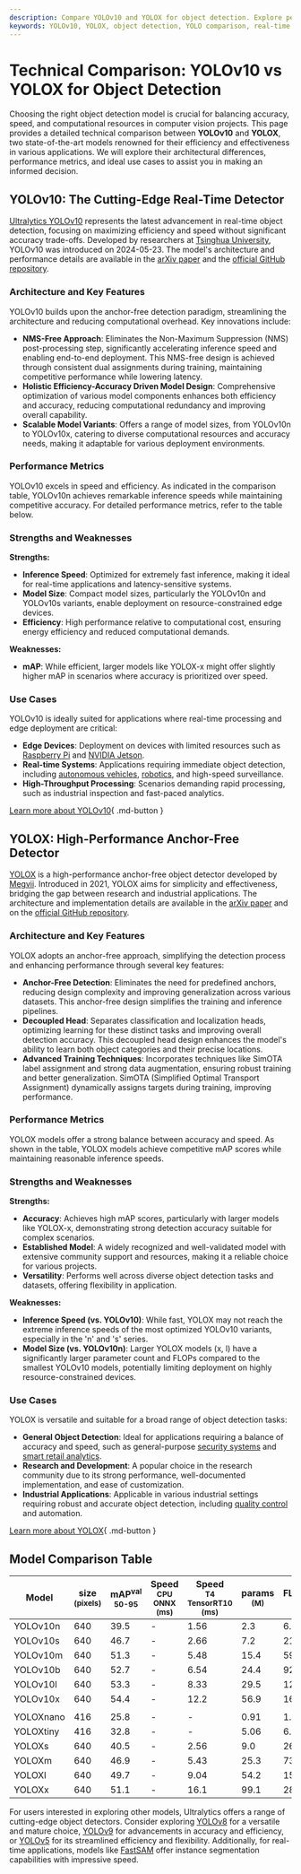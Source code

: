 ```yaml
---
description: Compare YOLOv10 and YOLOX for object detection. Explore performance metrics, architecture, strengths, and ideal use cases for these top AI models.
keywords: YOLOv10, YOLOX, object detection, YOLO comparison, real-time AI models, Ultralytics, computer vision, model performance, anchor-free detection, AI benchmark
---
```


# Technical Comparison: YOLOv10 vs YOLOX for Object Detection

Choosing the right object detection model is crucial for balancing accuracy, speed, and computational resources in computer vision projects. This page provides a detailed technical comparison between **YOLOv10** and **YOLOX**, two state-of-the-art models renowned for their efficiency and effectiveness in various applications. We will explore their architectural differences, performance metrics, and ideal use cases to assist you in making an informed decision.

<script async src="https://cdn.jsdelivr.net/npm/chart.js@3.9.1/dist/chart.min.js"></script>
<script defer src="../../javascript/benchmark.js"></script>

<canvas id="modelComparisonChart" width="1024" height="400" active-models='["YOLOv10", "YOLOX"]'></canvas>

## YOLOv10: The Cutting-Edge Real-Time Detector

[Ultralytics YOLOv10](https://docs.ultralytics.com/models/yolov10/) represents the latest advancement in real-time object detection, focusing on maximizing efficiency and speed without significant accuracy trade-offs. Developed by researchers at [Tsinghua University](https://www.tsinghua.edu.cn/en/), YOLOv10 was introduced on 2024-05-23. The model's architecture and performance details are available in the [arXiv paper](https://arxiv.org/abs/2405.14458) and the [official GitHub repository](https://github.com/THU-MIG/yolov10).

### Architecture and Key Features

YOLOv10 builds upon the anchor-free detection paradigm, streamlining the architecture and reducing computational overhead. Key innovations include:

- **NMS-Free Approach**: Eliminates the Non-Maximum Suppression (NMS) post-processing step, significantly accelerating inference speed and enabling end-to-end deployment. This NMS-free design is achieved through consistent dual assignments during training, maintaining competitive performance while lowering latency.
- **Holistic Efficiency-Accuracy Driven Model Design**: Comprehensive optimization of various model components enhances both efficiency and accuracy, reducing computational redundancy and improving overall capability.
- **Scalable Model Variants**: Offers a range of model sizes, from YOLOv10n to YOLOv10x, catering to diverse computational resources and accuracy needs, making it adaptable for various deployment environments.

### Performance Metrics

YOLOv10 excels in speed and efficiency. As indicated in the comparison table, YOLOv10n achieves remarkable inference speeds while maintaining competitive accuracy. For detailed performance metrics, refer to the table below.

### Strengths and Weaknesses

**Strengths:**

- **Inference Speed**: Optimized for extremely fast inference, making it ideal for real-time applications and latency-sensitive systems.
- **Model Size**: Compact model sizes, particularly the YOLOv10n and YOLOv10s variants, enable deployment on resource-constrained edge devices.
- **Efficiency**: High performance relative to computational cost, ensuring energy efficiency and reduced computational demands.

**Weaknesses:**

- **mAP**: While efficient, larger models like YOLOX-x might offer slightly higher mAP in scenarios where accuracy is prioritized over speed.

### Use Cases

YOLOv10 is ideally suited for applications where real-time processing and edge deployment are critical:

- **Edge Devices**: Deployment on devices with limited resources such as [Raspberry Pi](https://docs.ultralytics.com/guides/raspberry-pi/) and [NVIDIA Jetson](https://docs.ultralytics.com/guides/nvidia-jetson/).
- **Real-time Systems**: Applications requiring immediate object detection, including [autonomous vehicles](https://www.ultralytics.com/solutions/ai-in-self-driving), [robotics](https://www.ultralytics.com/glossary/robotics), and high-speed surveillance.
- **High-Throughput Processing**: Scenarios demanding rapid processing, such as industrial inspection and fast-paced analytics.

[Learn more about YOLOv10](https://docs.ultralytics.com/models/yolov10/){ .md-button }

## YOLOX: High-Performance Anchor-Free Detector

[YOLOX](https://yolox.readthedocs.io/en/latest/) is a high-performance anchor-free object detector developed by [Megvii](https://www.megvii.com/en). Introduced in 2021, YOLOX aims for simplicity and effectiveness, bridging the gap between research and industrial applications. The architecture and implementation details are available in the [arXiv paper](https://arxiv.org/abs/2107.08430) and on the [official GitHub repository](https://github.com/Megvii-BaseDetection/YOLOX).

### Architecture and Key Features

YOLOX adopts an anchor-free approach, simplifying the detection process and enhancing performance through several key features:

- **Anchor-Free Detection**: Eliminates the need for predefined anchors, reducing design complexity and improving generalization across various datasets. This anchor-free design simplifies the training and inference pipelines.
- **Decoupled Head**: Separates classification and localization heads, optimizing learning for these distinct tasks and improving overall detection accuracy. This decoupled head design enhances the model's ability to learn both object categories and their precise locations.
- **Advanced Training Techniques**: Incorporates techniques like SimOTA label assignment and strong data augmentation, ensuring robust training and better generalization. SimOTA (Simplified Optimal Transport Assignment) dynamically assigns targets during training, improving performance.

### Performance Metrics

YOLOX models offer a strong balance between accuracy and speed. As shown in the table, YOLOX models achieve competitive mAP scores while maintaining reasonable inference speeds.

### Strengths and Weaknesses

**Strengths:**

- **Accuracy**: Achieves high mAP scores, particularly with larger models like YOLOX-x, demonstrating strong detection accuracy suitable for complex scenarios.
- **Established Model**: A widely recognized and well-validated model with extensive community support and resources, making it a reliable choice for various projects.
- **Versatility**: Performs well across diverse object detection tasks and datasets, offering flexibility in application.

**Weaknesses:**

- **Inference Speed (vs. YOLOv10)**: While fast, YOLOX may not reach the extreme inference speeds of the most optimized YOLOv10 variants, especially in the 'n' and 's' series.
- **Model Size (vs. YOLOv10n)**: Larger YOLOX models (x, l) have a significantly larger parameter count and FLOPs compared to the smallest YOLOv10 models, potentially limiting deployment on highly resource-constrained devices.

### Use Cases

YOLOX is versatile and suitable for a broad range of object detection tasks:

- **General Object Detection**: Ideal for applications requiring a balance of accuracy and speed, such as general-purpose [security systems](https://www.ultralytics.com/blog/security-alarm-system-projects-with-ultralytics-yolov8) and [smart retail analytics](https://www.ultralytics.com/blog/ai-for-smarter-retail-inventory-management).
- **Research and Development**: A popular choice in the research community due to its strong performance, well-documented implementation, and ease of customization.
- **Industrial Applications**: Applicable in various industrial settings requiring robust and accurate object detection, including [quality control](https://www.ultralytics.com/solutions/ai-in-manufacturing) and automation.

[Learn more about YOLOX](https://yolox.readthedocs.io/en/latest/){ .md-button }

## Model Comparison Table

| Model     | size<br><sup>(pixels) | mAP<sup>val<br>50-95 | Speed<br><sup>CPU ONNX<br>(ms) | Speed<br><sup>T4 TensorRT10<br>(ms) | params<br><sup>(M) | FLOPs<br><sup>(B) |
| --------- | --------------------- | -------------------- | ------------------------------ | ----------------------------------- | ------------------ | ----------------- |
| YOLOv10n  | 640                   | 39.5                 | -                              | 1.56                                | 2.3                | 6.7               |
| YOLOv10s  | 640                   | 46.7                 | -                              | 2.66                                | 7.2                | 21.6              |
| YOLOv10m  | 640                   | 51.3                 | -                              | 5.48                                | 15.4               | 59.1              |
| YOLOv10b  | 640                   | 52.7                 | -                              | 6.54                                | 24.4               | 92.0              |
| YOLOv10l  | 640                   | 53.3                 | -                              | 8.33                                | 29.5               | 120.3             |
| YOLOv10x  | 640                   | 54.4                 | -                              | 12.2                                | 56.9               | 160.4             |
|           |                       |                      |                                |                                     |                    |                   |
| YOLOXnano | 416                   | 25.8                 | -                              | -                                   | 0.91               | 1.08              |
| YOLOXtiny | 416                   | 32.8                 | -                              | -                                   | 5.06               | 6.45              |
| YOLOXs    | 640                   | 40.5                 | -                              | 2.56                                | 9.0                | 26.8              |
| YOLOXm    | 640                   | 46.9                 | -                              | 5.43                                | 25.3               | 73.8              |
| YOLOXl    | 640                   | 49.7                 | -                              | 9.04                                | 54.2               | 155.6             |
| YOLOXx    | 640                   | 51.1                 | -                              | 16.1                                | 99.1               | 281.9             |

For users interested in exploring other models, Ultralytics offers a range of cutting-edge object detectors. Consider exploring [YOLOv8](https://docs.ultralytics.com/models/yolov8/) for a versatile and mature choice, [YOLOv9](https://docs.ultralytics.com/models/yolov9/) for advancements in accuracy and efficiency, or [YOLOv5](https://docs.ultralytics.com/models/yolov5/) for its streamlined efficiency and flexibility. Additionally, for real-time applications, models like [FastSAM](https://docs.ultralytics.com/models/fast-sam/) offer instance segmentation capabilities with impressive speed.